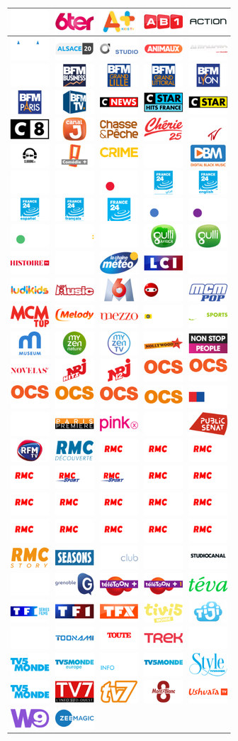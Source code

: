 | ![](https://raw.githubusercontent.com/RevGear/logo/master/Countries/FR/13eme-Rue.png) | ![](https://raw.githubusercontent.com/RevGear/logo/master/Countries/FR/6ter.png) | ![](https://raw.githubusercontent.com/RevGear/logo/master/Countries/FR/A-Plus.png) | ![](https://raw.githubusercontent.com/RevGear/logo/master/Countries/FR/AB1.png) | ![](https://raw.githubusercontent.com/RevGear/logo/master/Countries/FR/Action.png) | 
|:---:|:---:|:---:|:---:|:---:| 
| ![](https://raw.githubusercontent.com/RevGear/logo/master/Countries/FR/Alaune.png) | ![](https://raw.githubusercontent.com/RevGear/logo/master/Countries/FR/Alsace20.png) | ![](https://raw.githubusercontent.com/RevGear/logo/master/Countries/FR/Altice-Studio.png) | ![](https://raw.githubusercontent.com/RevGear/logo/master/Countries/FR/Animaux.png) | ![](https://raw.githubusercontent.com/RevGear/logo/master/Countries/FR/Automotolachaine.png) | 
| ![](https://raw.githubusercontent.com/RevGear/logo/master/Countries/FR/Bblack-Africa.png) | ![](https://raw.githubusercontent.com/RevGear/logo/master/Countries/FR/BFM-Business.png) | ![](https://raw.githubusercontent.com/RevGear/logo/master/Countries/FR/BFM-Grand-Lille.png) | ![](https://raw.githubusercontent.com/RevGear/logo/master/Countries/FR/BFM-Grand-Littoral.png) | ![](https://raw.githubusercontent.com/RevGear/logo/master/Countries/FR/BFM-Lyon.png) | 
| ![](https://raw.githubusercontent.com/RevGear/logo/master/Countries/FR/BFM-Paris.png) | ![](https://raw.githubusercontent.com/RevGear/logo/master/Countries/FR/BFM-TV.png) | ![](https://raw.githubusercontent.com/RevGear/logo/master/Countries/FR/C-News.png) | ![](https://raw.githubusercontent.com/RevGear/logo/master/Countries/FR/C-Star-Hits-France.png) | ![](https://raw.githubusercontent.com/RevGear/logo/master/Countries/FR/C-Star.png) | 
| ![](https://raw.githubusercontent.com/RevGear/logo/master/Countries/FR/C8.png) | ![](https://raw.githubusercontent.com/RevGear/logo/master/Countries/FR/Canal-J.png) | ![](https://raw.githubusercontent.com/RevGear/logo/master/Countries/FR/Chasse-Peche.png) | ![](https://raw.githubusercontent.com/RevGear/logo/master/Countries/FR/Cherie25.png) | ![](https://raw.githubusercontent.com/RevGear/logo/master/Countries/FR/Clique-TV.png) | 
| ![](https://raw.githubusercontent.com/RevGear/logo/master/Countries/FR/Clubbing-TV.png) | ![](https://raw.githubusercontent.com/RevGear/logo/master/Countries/FR/Comedie-Plus.png) | ![](https://raw.githubusercontent.com/RevGear/logo/master/Countries/FR/Crime-District.png) | ![](https://raw.githubusercontent.com/RevGear/logo/master/Countries/FR/Cuisines.png) | ![](https://raw.githubusercontent.com/RevGear/logo/master/Countries/FR/DBM.png) | 
| ![](https://raw.githubusercontent.com/RevGear/logo/master/Countries/FR/Equidia.png) | ![](https://raw.githubusercontent.com/RevGear/logo/master/Countries/FR/EuroNews.png) | ![](https://raw.githubusercontent.com/RevGear/logo/master/Countries/FR/France-2.png) | ![](https://raw.githubusercontent.com/RevGear/logo/master/Countries/FR/France-24-Arabic.png) | ![](https://raw.githubusercontent.com/RevGear/logo/master/Countries/FR/France-24-English.png) | 
| ![](https://raw.githubusercontent.com/RevGear/logo/master/Countries/FR/France-24-Espanol.png) | ![](https://raw.githubusercontent.com/RevGear/logo/master/Countries/FR/France-24-Francais.png) | ![](https://raw.githubusercontent.com/RevGear/logo/master/Countries/FR/France-24.png) | ![](https://raw.githubusercontent.com/RevGear/logo/master/Countries/FR/France-3.png) | ![](https://raw.githubusercontent.com/RevGear/logo/master/Countries/FR/France-4.png) | 
| ![](https://raw.githubusercontent.com/RevGear/logo/master/Countries/FR/France-5.png) | ![](https://raw.githubusercontent.com/RevGear/logo/master/Countries/FR/Franceinfo.png) | ![](https://raw.githubusercontent.com/RevGear/logo/master/Countries/FR/Game-One.png) | ![](https://raw.githubusercontent.com/RevGear/logo/master/Countries/FR/Gulli-Africa.png) | ![](https://raw.githubusercontent.com/RevGear/logo/master/Countries/FR/Gulli.png) | 
| ![](https://raw.githubusercontent.com/RevGear/logo/master/Countries/FR/Histoire-TV.png) | ![](https://raw.githubusercontent.com/RevGear/logo/master/Countries/FR/J-One.png) | ![](https://raw.githubusercontent.com/RevGear/logo/master/Countries/FR/La-Chaine-Meteo.png) | ![](https://raw.githubusercontent.com/RevGear/logo/master/Countries/FR/LCI.png) | ![](https://raw.githubusercontent.com/RevGear/logo/master/Countries/FR/LCP.png) | 
| ![](https://raw.githubusercontent.com/RevGear/logo/master/Countries/FR/Ludikids.png) | ![](https://raw.githubusercontent.com/RevGear/logo/master/Countries/FR/M6-Music.png) | ![](https://raw.githubusercontent.com/RevGear/logo/master/Countries/FR/M6.png) | ![](https://raw.githubusercontent.com/RevGear/logo/master/Countries/FR/Mangas.png) | ![](https://raw.githubusercontent.com/RevGear/logo/master/Countries/FR/MCM-Pop.png) | 
| ![](https://raw.githubusercontent.com/RevGear/logo/master/Countries/FR/MCM-Top.png) | ![](https://raw.githubusercontent.com/RevGear/logo/master/Countries/FR/Melody.png) | ![](https://raw.githubusercontent.com/RevGear/logo/master/Countries/FR/Mezzo.png) | ![](https://raw.githubusercontent.com/RevGear/logo/master/Countries/FR/Motorsport-TV.png) | ![](https://raw.githubusercontent.com/RevGear/logo/master/Countries/FR/Multi-Sports.png) | 
| ![](https://raw.githubusercontent.com/RevGear/logo/master/Countries/FR/Museum-TV.png) | ![](https://raw.githubusercontent.com/RevGear/logo/master/Countries/FR/My-Zen-Nature.png) | ![](https://raw.githubusercontent.com/RevGear/logo/master/Countries/FR/My-Zen-TV.png) | ![](https://raw.githubusercontent.com/RevGear/logo/master/Countries/FR/Nollywood-TV.png) | ![](https://raw.githubusercontent.com/RevGear/logo/master/Countries/FR/Non-Stop-People.png) | 
| ![](https://raw.githubusercontent.com/RevGear/logo/master/Countries/FR/Novelas-TV.png) | ![](https://raw.githubusercontent.com/RevGear/logo/master/Countries/FR/NRJ-Hits.png) | ![](https://raw.githubusercontent.com/RevGear/logo/master/Countries/FR/NRJ12.png) | ![](https://raw.githubusercontent.com/RevGear/logo/master/Countries/FR/OCS-Choc.png) | ![](https://raw.githubusercontent.com/RevGear/logo/master/Countries/FR/OCS-City.png) | 
| ![](https://raw.githubusercontent.com/RevGear/logo/master/Countries/FR/OCS-Geants.png) | ![](https://raw.githubusercontent.com/RevGear/logo/master/Countries/FR/OCS-Go.png) | ![](https://raw.githubusercontent.com/RevGear/logo/master/Countries/FR/OCS-Max.png) | ![](https://raw.githubusercontent.com/RevGear/logo/master/Countries/FR/OCS.png) | ![](https://raw.githubusercontent.com/RevGear/logo/master/Countries/FR/OLTV.png) | 
| ![](https://raw.githubusercontent.com/RevGear/logo/master/Countries/FR/Olympia-TV.png) | ![](https://raw.githubusercontent.com/RevGear/logo/master/Countries/FR/Paris-Premiere.png) | ![](https://raw.githubusercontent.com/RevGear/logo/master/Countries/FR/Pink-X.png) | ![](https://raw.githubusercontent.com/RevGear/logo/master/Countries/FR/Polar-Plus.png) | ![](https://raw.githubusercontent.com/RevGear/logo/master/Countries/FR/Public-Senat.png) | 
| ![](https://raw.githubusercontent.com/RevGear/logo/master/Countries/FR/RFMTV.png) | ![](https://raw.githubusercontent.com/RevGear/logo/master/Countries/FR/RMC-Decouverte.png) | ![](https://raw.githubusercontent.com/RevGear/logo/master/Countries/FR/RMC-Sport-1.png) | ![](https://raw.githubusercontent.com/RevGear/logo/master/Countries/FR/RMC-Sport-2.png) | ![](https://raw.githubusercontent.com/RevGear/logo/master/Countries/FR/RMC-Sport-3.png) | 
| ![](https://raw.githubusercontent.com/RevGear/logo/master/Countries/FR/RMC-Sport-4.png) | ![](https://raw.githubusercontent.com/RevGear/logo/master/Countries/FR/RMC-Sport-Access-1.png) | ![](https://raw.githubusercontent.com/RevGear/logo/master/Countries/FR/RMC-Sport-Access-2.png) | ![](https://raw.githubusercontent.com/RevGear/logo/master/Countries/FR/RMC-Sport-Live-10.png) | ![](https://raw.githubusercontent.com/RevGear/logo/master/Countries/FR/RMC-Sport-Live-11.png) | 
| ![](https://raw.githubusercontent.com/RevGear/logo/master/Countries/FR/RMC-Sport-Live-12.png) | ![](https://raw.githubusercontent.com/RevGear/logo/master/Countries/FR/RMC-Sport-Live-13.png) | ![](https://raw.githubusercontent.com/RevGear/logo/master/Countries/FR/RMC-Sport-Live-14.png) | ![](https://raw.githubusercontent.com/RevGear/logo/master/Countries/FR/RMC-Sport-Live-15.png) | ![](https://raw.githubusercontent.com/RevGear/logo/master/Countries/FR/RMC-Sport-Live-16.png) | 
| ![](https://raw.githubusercontent.com/RevGear/logo/master/Countries/FR/RMC-Sport-Live-5.png) | ![](https://raw.githubusercontent.com/RevGear/logo/master/Countries/FR/RMC-Sport-Live-6.png) | ![](https://raw.githubusercontent.com/RevGear/logo/master/Countries/FR/RMC-Sport-Live-7.png) | ![](https://raw.githubusercontent.com/RevGear/logo/master/Countries/FR/RMC-Sport-Live-8.png) | ![](https://raw.githubusercontent.com/RevGear/logo/master/Countries/FR/RMC-Sport-Live-9.png) | 
| ![](https://raw.githubusercontent.com/RevGear/logo/master/Countries/FR/RMC-Story.png) | ![](https://raw.githubusercontent.com/RevGear/logo/master/Countries/FR/Seasons.png) | ![](https://raw.githubusercontent.com/RevGear/logo/master/Countries/FR/Serie-Club.png) | ![](https://raw.githubusercontent.com/RevGear/logo/master/Countries/FR/Sporten-France.png) | ![](https://raw.githubusercontent.com/RevGear/logo/master/Countries/FR/Studio-Canal.png) | 
| ![](https://raw.githubusercontent.com/RevGear/logo/master/Countries/FR/TCM-Cinema.png) | ![](https://raw.githubusercontent.com/RevGear/logo/master/Countries/FR/Tele-Grenoble.png) | ![](https://raw.githubusercontent.com/RevGear/logo/master/Countries/FR/Teletoon-Plus.png) | ![](https://raw.githubusercontent.com/RevGear/logo/master/Countries/FR/Teletoon-Plus1.png) | ![](https://raw.githubusercontent.com/RevGear/logo/master/Countries/FR/Teva.png) | 
| ![](https://raw.githubusercontent.com/RevGear/logo/master/Countries/FR/TF1-Series-Films.png) | ![](https://raw.githubusercontent.com/RevGear/logo/master/Countries/FR/TF1.png) | ![](https://raw.githubusercontent.com/RevGear/logo/master/Countries/FR/TFX.png) | ![](https://raw.githubusercontent.com/RevGear/logo/master/Countries/FR/Ti-Vi5-Monde.png) | ![](https://raw.githubusercontent.com/RevGear/logo/master/Countries/FR/Tiji.png) | 
| ![](https://raw.githubusercontent.com/RevGear/logo/master/Countries/FR/TMC.png) | ![](https://raw.githubusercontent.com/RevGear/logo/master/Countries/FR/Toonami.png) | ![](https://raw.githubusercontent.com/RevGear/logo/master/Countries/FR/Toutel-Histoire.png) | ![](https://raw.githubusercontent.com/RevGear/logo/master/Countries/FR/Trek.png) | ![](https://raw.githubusercontent.com/RevGear/logo/master/Countries/FR/TV-Breizh.png) | 
| ![](https://raw.githubusercontent.com/RevGear/logo/master/Countries/FR/TV5-Monde-Asia.png) | ![](https://raw.githubusercontent.com/RevGear/logo/master/Countries/FR/TV5-Monde-Europe.png) | ![](https://raw.githubusercontent.com/RevGear/logo/master/Countries/FR/TV5-Monde-Info.png) | ![](https://raw.githubusercontent.com/RevGear/logo/master/Countries/FR/TV5-Monde-Maghreb-Orient.png) | ![](https://raw.githubusercontent.com/RevGear/logo/master/Countries/FR/TV5-Monde-Style.png) | 
| ![](https://raw.githubusercontent.com/RevGear/logo/master/Countries/FR/TV5-Monde.png) | ![](https://raw.githubusercontent.com/RevGear/logo/master/Countries/FR/TV7-Bordeaux.png) | ![](https://raw.githubusercontent.com/RevGear/logo/master/Countries/FR/TV7-Colmar.png) | ![](https://raw.githubusercontent.com/RevGear/logo/master/Countries/FR/TV8-Mont-Blanc.png) | ![](https://raw.githubusercontent.com/RevGear/logo/master/Countries/FR/Ushuaia-TV.png) | 
| ![](https://raw.githubusercontent.com/RevGear/logo/master/Countries/FR/W9.png) | ![](https://raw.githubusercontent.com/RevGear/logo/master/Countries/FR/Zee-Magic.png)  | 
